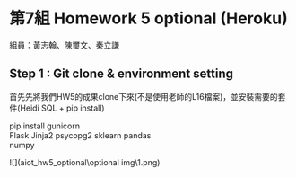# 第7組 Homework 5 optional (Heroku)
組員：黃志翰、陳璽文、秦立謙

## Step 1 : Git clone & environment setting
首先先將我們HW5的成果clone下來(不是使用老師的L16檔案)，並安裝需要的套件(Heidi SQL + pip install)

pip install 
gunicorn   
Flask 
Jinja2
psycopg2 
sklearn 
pandas  
numpy 

![](aiot_hw5_optional\optional img\1.png)